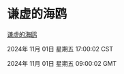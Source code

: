 # 谦虚的海鸥
[谦虚的海鸥](http://219.139.197.74:56308/qxdho/course/base/hotlink/index.php)

2024年 11月 01日 星期五 17:00:02 CST

2024年 11月 01日 星期五 09:00:02 GMT
